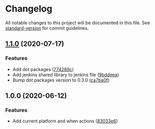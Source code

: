 # Changelog

All notable changes to this project will be documented in this file. See [standard-version](https://github.com/conventional-changelog/standard-version) for commit guidelines.

## [1.1.0](http://nas/matt/Janda.Runtime.OS/compare/1.0.0...1.1.0) (2020-07-17)


### Features

* Add dot packages ([774288c](http://nas/matt/Janda.Runtime.OS/commit/774288cdd89fd185faf01b14811515747c322d8d))
* Add jenkins shared library to jenkins file ([9bddeea](http://nas/matt/Janda.Runtime.OS/commit/9bddeead33a791da3d817683d6a8c199a3bbcd62))
* Bump dot packages version to 0.3.0 ([ca7ba0f](http://nas/matt/Janda.Runtime.OS/commit/ca7ba0f30b22bcad6c64a7f5d4d3862eebd90099))

## 1.0.0 (2020-06-12)


### Features

* Add current platform and when actions ([83033e6](http://nas/matt/Janda.Runtime.OS/commit/83033e63efa470daec0243954e6f9f11c6aafa7d))
